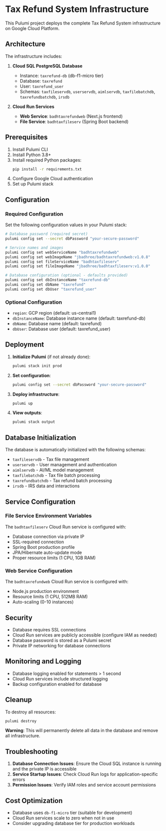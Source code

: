 # Tax Refund System Infrastructure

This Pulumi project deploys the complete Tax Refund System infrastructure on Google Cloud Platform.

## Architecture

The infrastructure includes:

1. **Cloud SQL PostgreSQL Database**
   - Instance: `taxrefund-db` (db-f1-micro tier)
   - Database: `taxrefund`
   - User: `taxrefund_user`
   - Schemas: `taxfileservdb`, `userservdb`, `aimlservdb`, `taxfilebatchdb`, `taxrefundbatchdb`, `irsdb`

2. **Cloud Run Services**
   - **Web Service**: `badhtaxrefundweb` (Next.js frontend)
   - **File Service**: `badhtaxfileserv` (Spring Boot backend)

## Prerequisites

1. Install Pulumi CLI
2. Install Python 3.8+
3. Install required Python packages:
   ```bash
   pip install -r requirements.txt
   ```
4. Configure Google Cloud authentication
5. Set up Pulumi stack

## Configuration

### Required Configuration

Set the following configuration values in your Pulumi stack:

```bash
# Database password (required secret)
pulumi config set --secret dbPassword "your-secure-password"

# Service names and images
pulumi config set webServiceName "badhtaxrefundweb"
pulumi config set webImageName "jbadhree/badhtaxrefundweb:v1.0.8"
pulumi config set fileServiceName "badhtaxfileserv"
pulumi config set fileImageName "jbadhree/badhtaxfileserv:v1.0.0"

# Database configuration (optional - defaults provided)
pulumi config set dbInstanceName "taxrefund-db"
pulumi config set dbName "taxrefund"
pulumi config set dbUser "taxrefund_user"
```

### Optional Configuration

- `region`: GCP region (default: us-central1)
- `dbInstanceName`: Database instance name (default: taxrefund-db)
- `dbName`: Database name (default: taxrefund)
- `dbUser`: Database user (default: taxrefund_user)

## Deployment

1. **Initialize Pulumi** (if not already done):
   ```bash
   pulumi stack init prod
   ```

2. **Set configuration**:
   ```bash
   pulumi config set --secret dbPassword "your-secure-password"
   ```

3. **Deploy infrastructure**:
   ```bash
   pulumi up
   ```

4. **View outputs**:
   ```bash
   pulumi stack output
   ```

## Database Initialization

The database is automatically initialized with the following schemas:
- `taxfileservdb` - Tax file management
- `userservdb` - User management and authentication
- `aimlservdb` - AI/ML model management
- `taxfilebatchdb` - Tax file batch processing
- `taxrefundbatchdb` - Tax refund batch processing
- `irsdb` - IRS data and interactions

## Service Configuration

### File Service Environment Variables

The `badhtaxfileserv` Cloud Run service is configured with:
- Database connection via private IP
- SSL-required connection
- Spring Boot production profile
- JPA/Hibernate auto-update mode
- Proper resource limits (1 CPU, 1GB RAM)

### Web Service Configuration

The `badhtaxrefundweb` Cloud Run service is configured with:
- Node.js production environment
- Resource limits (1 CPU, 512MB RAM)
- Auto-scaling (0-10 instances)

## Security

- Database requires SSL connections
- Cloud Run services are publicly accessible (configure IAM as needed)
- Database password is stored as a Pulumi secret
- Private IP networking for database connections

## Monitoring and Logging

- Database logging enabled for statements > 1 second
- Cloud Run services include structured logging
- Backup configuration enabled for database

## Cleanup

To destroy all resources:
```bash
pulumi destroy
```

**Warning**: This will permanently delete all data in the database and remove all infrastructure.

## Troubleshooting

1. **Database Connection Issues**: Ensure the Cloud SQL instance is running and the private IP is accessible
2. **Service Startup Issues**: Check Cloud Run logs for application-specific errors
3. **Permission Issues**: Verify IAM roles and service account permissions

## Cost Optimization

- Database uses `db-f1-micro` tier (suitable for development)
- Cloud Run services scale to zero when not in use
- Consider upgrading database tier for production workloads